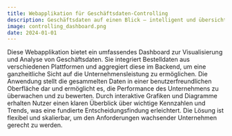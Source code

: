 ```yaml
---
title: Webapplikation für Geschäftsdaten-Controlling
description: Geschäftsdaten auf einen Blick – intelligent und übersichtlich
image: controlling_dashboard.png
date: 2024-01-01
---
```


Diese Webapplikation bietet ein umfassendes Dashboard zur Visualisierung und Analyse von Geschäftsdaten. Sie integriert Bestelldaten aus verschiedenen Plattformen und aggregiert diese im Backend, um eine ganzheitliche Sicht auf die Unternehmensleistung zu ermöglichen. Die Anwendung stellt die gesammelten Daten in einer benutzerfreundlichen Oberfläche dar und ermöglicht es, die Performance des Unternehmens zu überwachen und zu bewerten. Durch interaktive Grafiken und Diagramme erhalten Nutzer einen klaren Überblick über wichtige Kennzahlen und Trends, was eine fundierte Entscheidungsfindung erleichtert. Die Lösung ist flexibel und skalierbar, um den Anforderungen wachsender Unternehmen gerecht zu werden.
